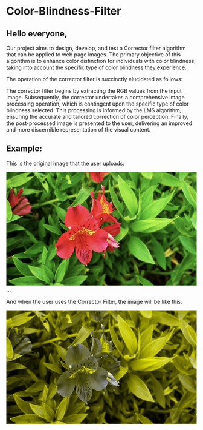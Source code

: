 # Color-Blindness-Filter


## Hello everyone,
Our project aims to design, develop, and test a Corrector filter algorithm that can be applied to web page images. 
The primary objective of this algorithm is to enhance color distinction for individuals with color blindness, 
taking into account the specific type of color blindness they experience.


The operation of the corrector filter is succinctly elucidated as follows:

The corrector filter begins by extracting the RGB values from the input image.
Subsequently, the corrector undertakes a comprehensive image processing operation, which is contingent upon the specific type of color blindness selected. This processing is informed by the LMS algorithm, ensuring the accurate and tailored correction of color perception.
Finally, the post-processed image is presented to the user, delivering an improved and more discernible representation of the visual content.


## Example:

This is the original image that the user uploads:
<div>
  <img src = "OriginalPic.png" width = "600" height = "300">
</div>
...


And when the user uses the Corrector Filter, the image will be like this:
<div>
 <img src = "correctorPic.png" width = "600" height = "300">
<div>
